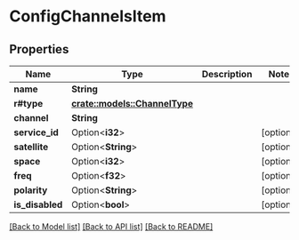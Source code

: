 # ConfigChannelsItem

## Properties

Name | Type | Description | Notes
------------ | ------------- | ------------- | -------------
**name** | **String** |  | 
**r#type** | [**crate::models::ChannelType**](ChannelType.md) |  | 
**channel** | **String** |  | 
**service_id** | Option<**i32**> |  | [optional]
**satellite** | Option<**String**> |  | [optional]
**space** | Option<**i32**> |  | [optional]
**freq** | Option<**f32**> |  | [optional]
**polarity** | Option<**String**> |  | [optional]
**is_disabled** | Option<**bool**> |  | [optional]

[[Back to Model list]](../README.md#documentation-for-models) [[Back to API list]](../README.md#documentation-for-api-endpoints) [[Back to README]](../README.md)


